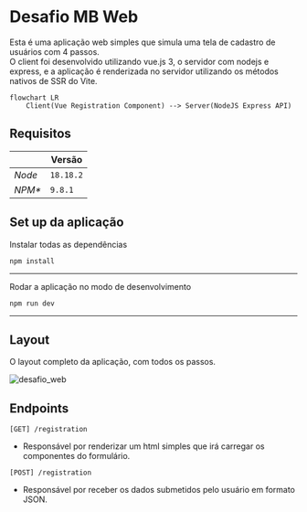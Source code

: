 # Desafio MB Web

Esta é uma aplicação web simples que simula uma tela de cadastro de usuários com 4 passos.<br>
O client foi desenvolvido utilizando vue.js 3, o servidor com nodejs e express, e a aplicação é renderizada no servidor utilizando os métodos nativos de SSR do Vite.


```mermaid
flowchart LR
    Client(Vue Registration Component) --> Server(NodeJS Express API)
```


## Requisitos

|         | Versão    |
| ------- | --------- |
| _Node_  | `18.18.2` |
| _NPM\*_ | `9.8.1`   |

## Set up da aplicação

Instalar todas as dependências

```console
npm install
```

---

Rodar a aplicação no modo de desenvolvimento

```console
npm run dev
```

---

## Layout

O layout completo da aplicação, com todos os passos.

![desafio_web](https://github.com/filipecoutinho-mb/desafio-mb-web/assets/139773291/04dba328-b0a8-4727-8018-ced29fb45ff0)

## Endpoints

`[GET] /registration`

- Responsável por renderizar um html simples que irá carregar os componentes do formulário.

`[POST] /registration`

- Responsável por receber os dados submetidos pelo usuário em formato JSON.
